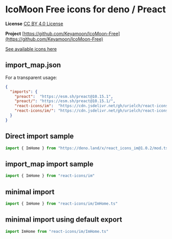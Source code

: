 # IcoMoon Free icons for deno / Preact

**License** [CC BY 4.0 License](https://github.com/Keyamoon/IcoMoon-Free/blob/master/License.txt)

**Project** [https://github.com/Keyamoon/IcoMoon-Free](https://github.com/Keyamoon/IcoMoon-Free)

[See available icons here](https://react-icons.github.io/react-icons/icons?name=im)

## import_map.json

For a transparent usage:

```json
{
  "imports": {
    "preact":  "https://esm.sh/preact@10.15.1",
    "preact/": "https://esm.sh/preact@10.15.1/",
    "react-icons/im":  "https://cdn.jsdelivr.net/gh/urielch/react-icons-im@1.0.2/mod.ts",
    "react-icons/im/": "https://cdn.jsdelivr.net/gh/urielch/react-icons-im/ico/",
  }
}
```

## Direct import sample

```ts
import { ImHome } from "https://deno.land/x/react_icons_im@1.0.2/mod.ts"
```

## import_map import sample

```ts
import { ImHome } from "react-icons/im"
```

## minimal import

```ts
import { ImHome } from "react-icons/im/ImHome.ts"
```

## minimal import using default export

```ts
import ImHome from "react-icons/im/ImHome.ts"
```

